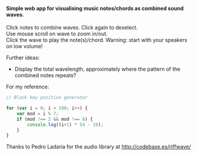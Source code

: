#### Simple web app for visualising music notes/chords as combined sound waves.


Click notes to combine waves. Click again to deselect.   
Use mouse scroll on wave to zoom in/out.   
Click the wave to play the note(s)/chord. Warning: start with your speakers on low volume!    


Further ideas:

 - Display the total wavelength, approximately where the pattern of the combined notes repeats?



For my reference:
```javascript
// Black key position generator

for (var i = 0; i < 100; i++) {
    var mod = i % 7;
    if (mod !== 2 && mod !== 6) {
        console.log((i+1) * 54 - 19);
    }
}
```

Thanks to Pedro Ladaria for the audio library at http://codebase.es/riffwave/
